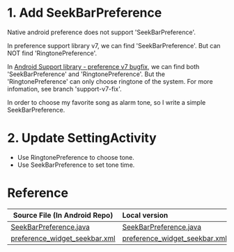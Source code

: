 # 1. Add SeekBarPreference

Native android preference does not support 'SeekBarPreference'.

In preference support library v7, we can find 'SeekBarPreference'. But can NOT find 'RingtonePreference'.

In [Android Support library - preference v7 bugfix](https://github.com/Gericop/Android-Support-Preference-V7-Fix), we can find both 'SeekBarPreference' and 'RingtonePreference'. But the 'RingtonePreference' can only choose ringtone of the system.
For more infomation, see branch 'support-v7-fix'.

In order to choose my favorite song as alarm tone, so I write a simple SeekBarPreference.

# 2. Update SettingActivity

* Use RingtonePreference to choose tone.
* Use SeekBarPreference to set tone time.

# Reference

| Source File (In Android Repo)| Local version |
| ------------- |:-------------|
| [SeekBarPreference.java](https://github.com/aosp-mirror/platform_frameworks_base/blob/master/core/java/android/preference/SeekBarPreference.java) | [SeekBarPreference.java](ref/SeekBarPreference.java) |
| [preference_widget_seekbar.xml](https://github.com/aosp-mirror/platform_frameworks_base/blob/master/core/res/res/layout/preference_widget_seekbar.xml) | [preference_widget_seekbar.xml](ref/preference_widget_seekbar.xml) |

